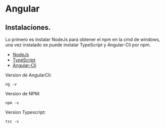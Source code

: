 # Angular

## Instalaciones.
Lo primero es instalar NodeJs para obtener el npm en la cmd de windows, una vez instalado se puede instalar TypeScript y Angular-Cli por npm.
* [NodeJs](https://nodejs.org/es/)
* [TypeScript](https://www.typescriptlang.org/)
* [Angular-Cli](https://cli.angular.io/)

Version de AngularCli:
```shell
ng -v
```
Version de NPM:
```shell
npm -v
```
Version Typescript:
```shell
tsc -v
```